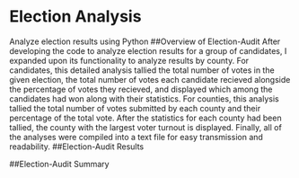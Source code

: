 # Election Analysis
Analyze election results using Python
##Overview of Election-Audit
After developing the code to analyze election results for a group of candidates, I expanded upon its functionality to analyze results by county. For candidates, this detailed analysis tallied the total number of votes in the given election, the total number of votes each candidate recieved alongside the percentage of votes they recieved, and displayed which among the candidates had won along with their statistics. For counties, this analysis tallied the total number of votes submitted by each county and their percentage of the total vote. After the statistics for each county had been tallied, the county with the largest voter turnout is displayed. Finally, all of the analyses were compiled into a text file for easy transmission and readability.
##Election-Audit Results

##Election-Audit Summary
